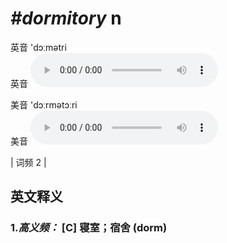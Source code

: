 # ***\#dormitory*** n
英音 'dɔːmətri  
英音
<audio src="./media/dormitory-B.aac" controls="controls"></audio>

美音 'dɔːrmətɔːri  
美音
<audio src="./media/dormitory.aac" controls="controls"></audio>



| 词频 2 |  

英文释义
---
### 1.*高义频：* **[C] 寝室；宿舍 (dorm)**  


